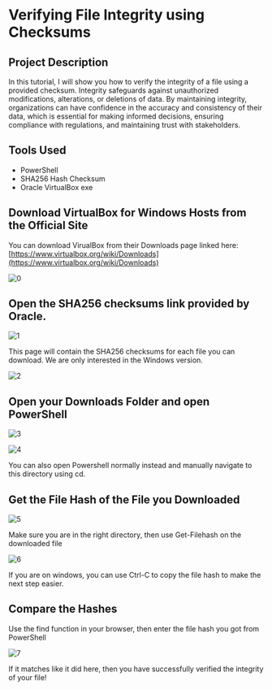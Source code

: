 <h1>Verifying File Integrity using Checksums</h1>
<h2>Project Description</h2>
In this tutorial, I will show you how to verify the integrity of a file using a provided checksum. Integrity safeguards against unauthorized modifications, alterations, or deletions of data. By maintaining integrity, organizations can have confidence in the accuracy and consistency of their data, which is essential for making informed decisions, ensuring compliance with regulations, and maintaining trust with stakeholders.

<h2>Tools Used</h2>

- PowerShell
- SHA256 Hash Checksum
- Oracle VirtualBox exe

<h2>Download VirtualBox for Windows Hosts from the Official Site</h2>

You can download VirualBox from their Downloads page linked here: [https://www.virtualbox.org/wiki/Downloads](https://www.virtualbox.org/wiki/Downloads)

![0](https://github.com/nicknava1/Hash-Integrity/blob/main/Hash%20Checksum/0.png)

<h2>Open the SHA256 checksums link provided by Oracle.</h2>

![1](https://github.com/nicknava1/Hash-Integrity/blob/main/Hash%20Checksum/1.png)

<p>This page will contain the SHA256 checksums for each file you can download. We are only interested in the Windows version.</p>

![2](https://github.com/nicknava1/Hash-Integrity/blob/main/Hash%20Checksum/2.png)

<h2>Open your Downloads Folder and open PowerShell</h2>

![3](https://github.com/nicknava1/Hash-Integrity/blob/main/Hash%20Checksum/3.png)

![4](https://github.com/nicknava1/Hash-Integrity/blob/main/Hash%20Checksum/4.png)

<p>You can also open Powershell normally instead and manually navigate to this directory using cd.</p>

<h2>Get the File Hash of the File you Downloaded</h2>

![5](https://github.com/nicknava1/Hash-Integrity/blob/main/Hash%20Checksum/5.png)

<p>Make sure you are in the right directory, then use Get-Filehash on the downloaded file</p>

![6](https://github.com/nicknava1/Hash-Integrity/blob/main/Hash%20Checksum/6.png)

<p>If you are on windows, you can use Ctrl-C to copy the file hash to make the next step easier.</p>

<h2>Compare the Hashes</h2>

<p>Use the find function in your browser, then enter the file hash you got from PowerShell</p>

![7](https://github.com/nicknava1/Hash-Integrity/blob/main/Hash%20Checksum/7.png)

<p>If it matches like it did here, then you have successfully verified the integrity of your file!</p>
